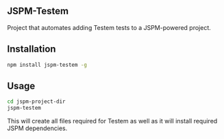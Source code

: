 ## JSPM-Testem

Project that automates adding Testem tests to a JSPM-powered project.

## Installation

```sh
npm install jspm-testem -g
```

##  Usage

```sh
cd jspm-project-dir
jspm-testem
```

This will create all files required for Testem as well as it will install required JSPM dependencies.